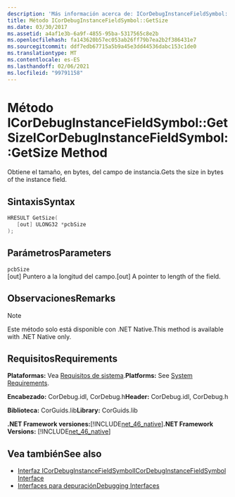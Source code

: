 ```yaml
---
description: 'Más información acerca de: ICorDebugInstanceFieldSymbol:: método de método'
title: Método ICorDebugInstanceFieldSymbol::GetSize
ms.date: 03/30/2017
ms.assetid: a4af1e3b-6a9f-4855-95ba-5317565c8e2b
ms.openlocfilehash: fa143620b57ec053ab26ff79b7ea2b2f386431e7
ms.sourcegitcommit: ddf7edb67715a5b9a45e3dd44536dabc153c1de0
ms.translationtype: MT
ms.contentlocale: es-ES
ms.lasthandoff: 02/06/2021
ms.locfileid: "99791158"
---
```

# <a name="icordebuginstancefieldsymbolgetsize-method"></a><span data-ttu-id="206ea-103">Método ICorDebugInstanceFieldSymbol::GetSize</span><span class="sxs-lookup"><span data-stu-id="206ea-103">ICorDebugInstanceFieldSymbol::GetSize Method</span></span>

<span data-ttu-id="206ea-104">Obtiene el tamaño, en bytes, del campo de instancia.</span><span class="sxs-lookup"><span data-stu-id="206ea-104">Gets the size in bytes of the instance field.</span></span>  
  
## <a name="syntax"></a><span data-ttu-id="206ea-105">Sintaxis</span><span class="sxs-lookup"><span data-stu-id="206ea-105">Syntax</span></span>  
  
```cpp  
HRESULT GetSize(  
   [out] ULONG32 *pcbSize  
);  
```  
  
## <a name="parameters"></a><span data-ttu-id="206ea-106">Parámetros</span><span class="sxs-lookup"><span data-stu-id="206ea-106">Parameters</span></span>  

 `pcbSize`  
 <span data-ttu-id="206ea-107">[out] Puntero a la longitud del campo.</span><span class="sxs-lookup"><span data-stu-id="206ea-107">[out] A pointer to length of the field.</span></span>  
  
## <a name="remarks"></a><span data-ttu-id="206ea-108">Observaciones</span><span class="sxs-lookup"><span data-stu-id="206ea-108">Remarks</span></span>  
  
> [!NOTE]
> <span data-ttu-id="206ea-109">Este método solo está disponible con .NET Native.</span><span class="sxs-lookup"><span data-stu-id="206ea-109">This method is available with .NET Native only.</span></span>  
  
## <a name="requirements"></a><span data-ttu-id="206ea-110">Requisitos</span><span class="sxs-lookup"><span data-stu-id="206ea-110">Requirements</span></span>  

 <span data-ttu-id="206ea-111">**Plataformas:** Vea [Requisitos de sistema](../../get-started/system-requirements.md).</span><span class="sxs-lookup"><span data-stu-id="206ea-111">**Platforms:** See [System Requirements](../../get-started/system-requirements.md).</span></span>  
  
 <span data-ttu-id="206ea-112">**Encabezado:** CorDebug.idl, CorDebug.h</span><span class="sxs-lookup"><span data-stu-id="206ea-112">**Header:** CorDebug.idl, CorDebug.h</span></span>  
  
 <span data-ttu-id="206ea-113">**Biblioteca:** CorGuids.lib</span><span class="sxs-lookup"><span data-stu-id="206ea-113">**Library:** CorGuids.lib</span></span>  
  
 <span data-ttu-id="206ea-114">**.NET Framework versiones:**[!INCLUDE[net_46_native](../../../../includes/net-46-native-md.md)]</span><span class="sxs-lookup"><span data-stu-id="206ea-114">**.NET Framework Versions:** [!INCLUDE[net_46_native](../../../../includes/net-46-native-md.md)]</span></span>  
  
## <a name="see-also"></a><span data-ttu-id="206ea-115">Vea también</span><span class="sxs-lookup"><span data-stu-id="206ea-115">See also</span></span>

- [<span data-ttu-id="206ea-116">Interfaz ICorDebugInstanceFieldSymbol</span><span class="sxs-lookup"><span data-stu-id="206ea-116">ICorDebugInstanceFieldSymbol Interface</span></span>](icordebuginstancefieldsymbol-interface.md)
- [<span data-ttu-id="206ea-117">Interfaces para depuración</span><span class="sxs-lookup"><span data-stu-id="206ea-117">Debugging Interfaces</span></span>](debugging-interfaces.md)
